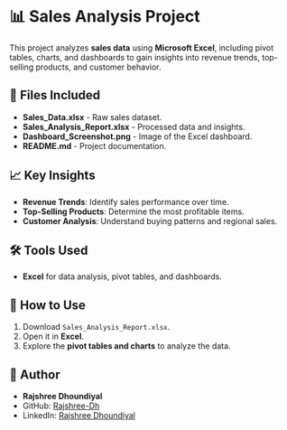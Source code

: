 # 📊 Sales Analysis Project

This project analyzes **sales data** using **Microsoft Excel**, including pivot tables, charts, and dashboards to gain insights into revenue trends, top-selling products, and customer behavior.

## 📂 Files Included
- **Sales_Data.xlsx** - Raw sales dataset.
- **Sales_Analysis_Report.xlsx** - Processed data and insights.
- **Dashboard_Screenshot.png** - Image of the Excel dashboard.
- **README.md** - Project documentation.

## 📈 Key Insights
- **Revenue Trends**: Identify sales performance over time.
- **Top-Selling Products**: Determine the most profitable items.
- **Customer Analysis**: Understand buying patterns and regional sales.

## 🛠️ Tools Used
- **Excel** for data analysis, pivot tables, and dashboards.

## 🚀 How to Use
1. Download `Sales_Analysis_Report.xlsx`.
2. Open it in **Excel**.
3. Explore the **pivot tables and charts** to analyze the data.

## 📌 Author
- **Rajshree Dhoundiyal**
- GitHub: [Rajshree-Dh](https://github.com/Rajshree-Dh)
- LinkedIn: [Rajshree Dhoundiyal](linkedin.com/in/rajshree-dhoundiyal)
